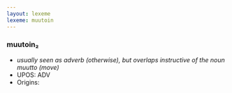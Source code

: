 ```yaml
---
layout: lexeme
lexeme: muutoin
---
```


###  muutoin₂

* _usually seen as adverb (otherwise), but overlaps instructive of the noun *muutto* (move)_
* UPOS:  ADV
* Origins: 

